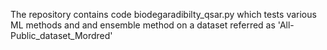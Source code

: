 The repository contains code biodegaradibilty_qsar.py which tests various ML methods and and ensemble method on a dataset referred as 'All-Public_dataset_Mordred'
